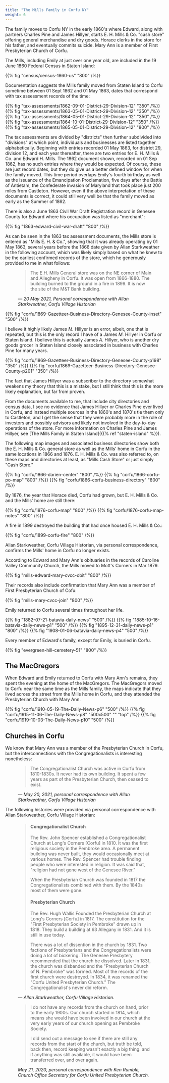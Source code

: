 ```yaml
---
title: "The Mills Family in Corfu NY"
weight: 6
---
```


The family moves to Corfu NY in the early 1860's where Edward, along with partners Charles Pine and James Hillyer, starts E. H. Mills & Co. "cash store" offering general merchandise and dry goods. Horace clerks in the store for his father, and eventually commits suicide. Mary Ann is a member of First Presbyterian Church of Corfu.

<!--more-->

The Mills, including Emily at just over one year old, are included in the 19 June 1860 Federal Census in Staten Island:

{{% fig "census/census-1860-us" "800" /%}}


Documentation suggests the Mills family moved from Staten Island to Corfu sometime between 01 Sept 1862 and 01 May 1863, dates that correspond with tax assessment records of the time:

<div class="cols">
{{% fig "tax-assessments/1862-09-01-District-29-Division-12" "350" /%}}
{{% fig "tax-assessments/1863-05-01-District-29-Division-12" "350" /%}}
</div>
<div class="cols">
{{% fig "tax-assessments/1864-05-01-District-29-Division-12" "350" /%}}
{{% fig "tax-assessments/1864-10-01-District-29-Division-12" "350" /%}}
</div>
{{% fig "tax-assessments/1865-05-01-District-29-Division-12" "800" /%}}
</div>

The tax assessments are divided by "districts" then further subdivided into "divisions" at which point, individuals and businesses are listed together alphabetically. Beginning with entries recorded 01 May 1863, for district 29, division 12, and each year thereafter, there are two entries for E. H. Mills & Co. and Edward H. Mills. The 1862 document shown, recorded on 01 Sep 1862, has no such entries where they would be expected. Of course, these are just record dates, but they do give us a better defined window for when the family moved. This time period overlaps Emily's fourth birthday as well as the issuance of the Emancipation Proclamation, five days after the Battle of Antietam, the Confederate invasion of Maryland that took place just 200 miles from Castleton. However, even if the above interpretation of these documents is correct, it could still very well be that the family moved as early as the Summer of 1862. 

There is also a June 1863 Civil War Draft Registration record in Genesee County for Edward where his occupation was listed as "merchant":

{{% fig "1863-edward-civil-war-draft" "800" /%}}

As can be seen in the 1863 tax assessment documents, the Mills store is entered as "Mills E. H. & Co.", showing that it was already operating by 01 May 1863, several years before the 1866 date given by Allan Starkweather in the following account, which was likely simply based on what he knew to be the earliest confirmed records of the store, which he generously provided to me in what follows:

<figure class="quote-only">
<blockquote>
The E.H. Mills General store was on the NE corner of Main and Allegheny in Corfu.  It was open from 1866-1880. The building burned to the ground in a fire in 1899.  It is now the site of the M&T Bank building.
</blockquote>
<figcaption>
— <cite>20 May 2021, Personal correspondence with Allan Starkweather, Corfu Village Historian</cite>
</figcaption>
</figure>

{{% fig "corfu/1869-Gazetteer-Business-Directory-Genesee-County-inset" "500" /%}}

I believe it highly likely James *M.* Hillyer is an error, albeit, one that is repeated, but this is the only record I have of a James *M.* Hillyer in Corfu or Staten Island. I believe this is actually James *A.* Hillyer, who is another dry goods grocer in Staten Island closely associated in business with Charles Pine for many years. 


<div class="cols">
{{% fig "corfu/1869-Gazetteer-Business-Directory-Genesee-County-p198" "350" /%}}
{{% fig "corfu/1869-Gazetteer-Business-Directory-Genesee-County-p201" "350" /%}}
</div>

The fact that James Hillyer was a subscriber to the directory somewhat weakens my theory that this is a mistake, but I still think that this is the more likely explanation, but far from proven.

From the documents available to me, that include city directories and census data, I see no evidence that James Hillyer or Charles Pine ever lived in Corfu, and instead multiple sources in the 1860's and 1870's tie them only to Castleton, and I get the sense that they were probably more in the role of investors and possibly advisors and likely not involved in the day-to-day operations of the store.  For more information on Charles Pine and James Hillyer, see [The Mills Family in Staten Island]({{% ref "staten-island" %}}).

The following map images and associated business directories show both the E. H. Mills & Co. general store as well as the Mills' home in Corfu in the same locations in 1866 and 1876. E. H. Mills & Co. was also referred to, on these maps and directories at least, as "Mills Cash Store" or just simply "Cash Store." 

{{% fig "corfu/1866-darien-center" "800" /%}}
{{% fig "corfu/1866-corfu-po-map" "800" /%}}
{{% fig "corfu/1866-corfu-business-directory" "800" /%}}

By 1876, the year that Horace died, Corfu had grown, but E. H. Mills & Co. and the Mills' home are still there:

{{% fig "corfu/1876-corfu-map" "800" /%}}
{{% fig "corfu/1876-corfu-map-notes" "800" /%}}

A fire in 1899 destroyed the building that had once housed E. H. Mills & Co.:

{{% fig "corfu/1899-corfu-fire" "800" /%}}

Allan Starkweather, Corfu Village Historian, via personal correspondence, confirms the Mills' home in Corfu no longer exists.

According to Edward and Mary Ann's obituaries in the records of Caroline Valley Community Church, the Mills moved to Mott's Corners in Mar 1879. 

{{% fig "mills-edward-mary-cvcc-obit" "800" /%}}

Their records also include confirmation that Mary Ann was a member of First Presbyterian Church of Cofu:

{{% fig "mills-mary-cvcc-join" "800" /%}}

Emily returned to Corfu several times throughout her life.

{{% fig "1882-07-21-batavia-daily-news" "500" /%}}
{{% fig "1885-10-16-batavia-daily-news-p1" "500" /%}}
{{% fig "1895-12-31-daily-news-p1" "800" /%}}
{{% fig "1908-01-06-batavia-daily-news-p4" "500" /%}}

Every member of Edward's family, except for Emily, is buried in Corfu.

{{% fig "evergreen-hill-cemetery-51" "800" /%}}

## The MacGregors

When Edward and Emily returned to Corfu with Mary Ann's remains, they spent the evening at the home of the MacGregors. The MacGregors moved to Corfu near the same time as the Mills family, the maps indicate that they lived across the street from the Mills home in Corfu, and they  attended the Presbyterian Church with Mary Ann. 

{{% fig "corfu/1910-05-19-The-Daily-News-p6" "500" /%}}
{{% fig "corfu/1915-11-06-The-Daily-News-p8" "500x500" ""  "top" /%}}
{{% fig "corfu/1919-10-03-The-Daily-News-p10" "500" /%}}


## Churches in Corfu 

We know that Mary Ann was a member of the Presbyterian Church in Corfu, but the interconnections with the Congregationalists is interesting nonetheless:

<figure class="quote-only">
<blockquote>
The Congregationalist Church was active in Corfu from 1810-1830s. It never had its own building. It spent a few years as part of the Presbyterian Church,  then ceased to exist.
</blockquote>
<figcaption>
— <cite>May 20, 2021, personal correspondence with Allan Starkweather, Corfu Village Historian</cite>
</figcaption>
</figure>

The following histories were provided via personal correspondence with Allan Starkweather, Corfu Village Historian:

<figure class="quote-only">
  <blockquote>
  <h4>Congregationalist Church</h4>

  <p>The Rev. John Spencer established a Congregationalist Church at Long's Corners [Corfu] in 1810. It was the first religious society in the Pembroke area. A permanent building was never built, they would occasionally meet at various homes. The Rev. Spencer had trouble finding people who were interested in religion. It was said that, "religion had not gone west of the Genesee River."
  </p>
  <p>
  When the Presbyterian Church was founded in 1817 the Congregationalists combined with them. By the 1840s most of them were gone.
  </p>
  
  <h4>Presbyterian Church</h4>

  <p>The Rev. Hugh Wallis Founded the Presbyterian Church at Long's Corners [Corfu] in 1817. The constitution for the "First Presbyterian Society in Pembroke" drawn up in 1818. They build a building at 63 Allegany in 1831. And it is still in use today.
  </p>
  
  <p>There was a lot of dissention in the church by 1831. Two factions of Presbyterians and the Congregationalists were doing a lot of bickering. The Genesee Presbytery recommended that the church be dissolved. Later in 1831, the church was disbanded and the "Presbyterian Church of N. Pembroke" was formed. Most of the records of the first church were destroyed. In 1834, it was renamed the "Corfu United Presbyterian Church." The Congregationalist's never did reform.
  </p>
  </blockquote>
  <figcaption>— <cite>Allan Starkweather, Corfu Village Historian.</cite></figcaption>
</figure>

<figure class="quote-only">
<blockquote>
<p>I do not have any records from the church on hand, prior to the early 1900s.  Our church started in 1814, which means she would have been involved in our church at the very early years of our church opening as Pembroke Society.
</p>

<p>I did send out a message to see if there are still any records from the start of the church, but truth be told, back then, record keeping wasn't exactly a big thing. and if anything was still available, it would have been transferred over, and over again. 
</p>
</blockquote>
<figcaption><cite>May 21, 2020, personal correspondence with Ken Rumble, Church Office Secretary for Corfu United Presbyterian Church.</cite>
</figcaption>
</figure>


